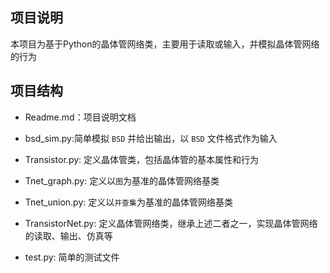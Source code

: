 
## 项目说明

本项目为基于Python的晶体管网络类，主要用于读取或输入，并模拟晶体管网络的行为

## 项目结构

- Readme.md：项目说明文档
- bsd_sim.py:简单模拟 `BSD` 并给出输出，以 `BSD` 文件格式作为输入

- Transistor.py: 定义晶体管类，包括晶体管的基本属性和行为
- Tnet_graph.py: 定义以`图`为基准的晶体管网络基类
- Tnet_union.py: 定义以`并查集`为基准的晶体管网络基类
- TransistorNet.py: 定义晶体管网络类，继承上述二者之一，实现晶体管网络的读取、输出、仿真等

- test.py: 简单的测试文件